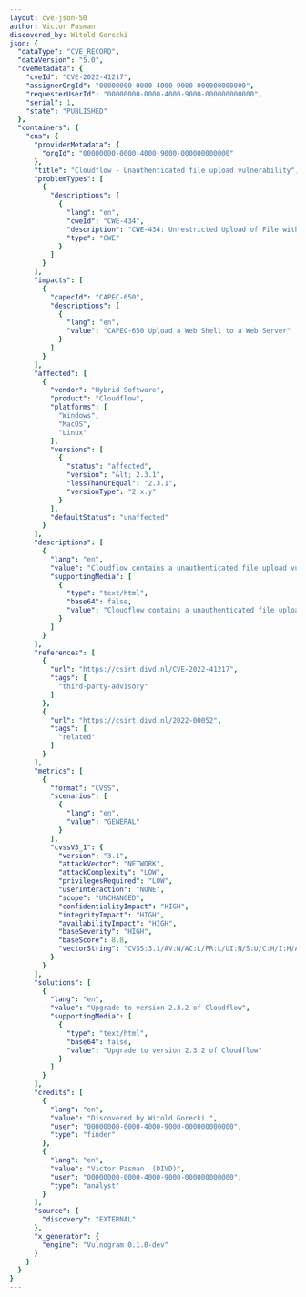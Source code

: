 ```yaml
---
layout: cve-json-50
author: Victor Pasman
discovered_by: Witold Gorecki                                      
json: {
  "dataType": "CVE_RECORD",
  "dataVersion": "5.0",
  "cveMetadata": {
    "cveId": "CVE-2022-41217",
    "assignerOrgId": "00000000-0000-4000-9000-000000000000",
    "requesterUserId": "00000000-0000-4000-9000-000000000000",
    "serial": 1,
    "state": "PUBLISHED"
  },
  "containers": {
    "cna": {
      "providerMetadata": {
        "orgId": "00000000-0000-4000-9000-000000000000"
      },
      "title": "Cloudflow - Unauthenticated file upload vulnerability",
      "problemTypes": [
        {
          "descriptions": [
            {
              "lang": "en",
              "cweId": "CWE-434",
              "description": "CWE-434: Unrestricted Upload of File with Dangerous Type",
              "type": "CWE"
            }
          ]
        }
      ],
      "impacts": [
        {
          "capecId": "CAPEC-650",
          "descriptions": [
            {
              "lang": "en",
              "value": "CAPEC-650 Upload a Web Shell to a Web Server"
            }
          ]
        }
      ],
      "affected": [
        {
          "vendor": "Hybrid Software",
          "product": "Cloudflow",
          "platforms": [
            "Windows",
            "MacOS",
            "Linux"
          ],
          "versions": [
            {
              "status": "affected",
              "version": "&lt; 2.3.1",
              "lessThanOrEqual": "2.3.1",
              "versionType": "2.x.y"
            }
          ],
          "defaultStatus": "unaffected"
        }
      ],
      "descriptions": [
        {
          "lang": "en",
          "value": "Cloudflow contains a unauthenticated file upload vulnerability, which makes it possible for an attacker to upload malicious files to the CLOUDFLOW PROOFSCOPE built-in storage.",
          "supportingMedia": [
            {
              "type": "text/html",
              "base64": false,
              "value": "Cloudflow contains a unauthenticated file upload vulnerability, which makes it possible for an attacker to upload malicious files to the CLOUDFLOW PROOFSCOPE built-in storage."
            }
          ]
        }
      ],
      "references": [
        {
          "url": "https://csirt.divd.nl/CVE-2022-41217",
          "tags": [
            "third-party-advisory"
          ]
        },
        {
          "url": "https://csirt.divd.nl/2022-00052",
          "tags": [
            "related"
          ]
        }
      ],
      "metrics": [
        {
          "format": "CVSS",
          "scenarios": [
            {
              "lang": "en",
              "value": "GENERAL"
            }
          ],
          "cvssV3_1": {
            "version": "3.1",
            "attackVector": "NETWORK",
            "attackComplexity": "LOW",
            "privilegesRequired": "LOW",
            "userInteraction": "NONE",
            "scope": "UNCHANGED",
            "confidentialityImpact": "HIGH",
            "integrityImpact": "HIGH",
            "availabilityImpact": "HIGH",
            "baseSeverity": "HIGH",
            "baseScore": 8.8,
            "vectorString": "CVSS:3.1/AV:N/AC:L/PR:L/UI:N/S:U/C:H/I:H/A:H"
          }
        }
      ],
      "solutions": [
        {
          "lang": "en",
          "value": "Upgrade to version 2.3.2 of Cloudflow",
          "supportingMedia": [
            {
              "type": "text/html",
              "base64": false,
              "value": "Upgrade to version 2.3.2 of Cloudflow"
            }
          ]
        }
      ],
      "credits": [
        {
          "lang": "en",
          "value": "Discovered by Witold Gorecki ",
          "user": "00000000-0000-4000-9000-000000000000",
          "type": "finder"
        },
        {
          "lang": "en",
          "value": "Victor Pasman  (DIVD)",
          "user": "00000000-0000-4000-9000-000000000000",
          "type": "analyst"
        }
      ],
      "source": {
        "discovery": "EXTERNAL"
      },
      "x_generator": {
        "engine": "Vulnogram 0.1.0-dev"
      }
    }
  }
}
---
```

